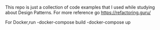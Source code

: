 This repo is just a collection of code examples that I used while studying about Design Patterns.
For more reference go https://refactoring.guru/

For Docker,run
-docker-compose build
-docker-compose up
